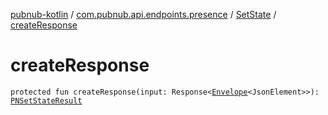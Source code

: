 [pubnub-kotlin](../../index.md) / [com.pubnub.api.endpoints.presence](../index.md) / [SetState](index.md) / [createResponse](./create-response.md)

# createResponse

`protected fun createResponse(input: Response<`[`Envelope`](../../com.pubnub.api.models.server/-envelope/index.md)`<JsonElement>>): `[`PNSetStateResult`](../../com.pubnub.api.models.consumer.presence/-p-n-set-state-result/index.md)